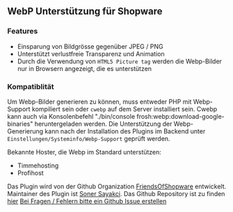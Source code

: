 ## WebP Unterstützung für Shopware

### Features

* Einsparung von Bildgrösse gegenüber JPEG / PNG
* Unterstützt verlustfreie Transparenz und Animation
* Durch die Verwendung von `HTML5 Picture tag` werden die Webp-Bilder nur in Browsern angezeigt, die es unterstützen

### Kompatiblität

Um Webp-Bilder generieren zu können, muss entweder PHP mit Webp-Support kompiliert sein oder `cwebp` auf dem Server installiert sein.
Cwebp kann auch via Konsolenbefehl "./bin/console frosh:webp:download-google-binaries" heruntergeladen werden.
Die Unterstützung der Webp-Generierung kann nach der Installation des Plugins im Backend unter `Einstellungen/Systeminfo/Webp-Support` geprüft werden.

Bekannte Hoster, die Webp im Standard unterstützen:

* Timmehosting
* Profihost

Das Plugin wird von der Github Organization [FriendsOfShopware](https://github.com/FriendsOfShopware/) entwickelt.
Maintainer des Plugin ist [Soner Sayakci](https://github.com/shyim).
Das Github Repository ist zu finden [hier](https://github.com/FriendsOfShopware/FroshWebP)
[Bei Fragen / Fehlern bitte ein Github Issue erstellen](https://github.com/FriendsOfShopware/FroshWebP/issues/new)
